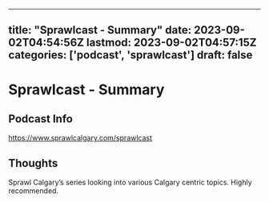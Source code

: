 
---
title: "Sprawlcast - Summary"
date: 2023-09-02T04:54:56Z
lastmod: 2023-09-02T04:57:15Z
categories: ['podcast', 'sprawlcast']
draft: false
---


# Sprawlcast - Summary
## Podcast Info
https://www.sprawlcalgary.com/sprawlcast

## Thoughts

Sprawl Calgary’s series looking into various Calgary centric topics. Highly recommended.

<!-- #podcast #sprawlcast #public -->

<!-- {BearID:8073310A-A2D6-4116-9225-188914683360} -->
